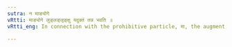 ```yaml
---
sutra: न माङ्योगे
vRtti: माङ्योगे लुङ्लङ्लृङ्क्षु यदुक्तं तन्न भवति ॥
vRtti_eng: In connection with the prohibitive particle, मा, the augment अट् or आट् is not added in the Aorist, Imperfect and the Conditional.

---
```

